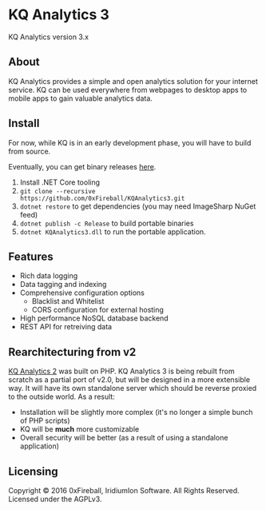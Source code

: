 
# KQ Analytics 3

KQ Analytics version 3.x

## About

KQ Analytics provides a simple and open analytics solution for your internet service.
KQ can be used everywhere from webpages to desktop apps to mobile apps to gain valuable analytics data.

## Install

For now, while KQ is in an early development phase, you will have to build
from source.

Eventually, you can get binary releases [here](https://github.com/0xFireball/KQAnalytics3/releases).

1. Install .NET Core tooling
1. `git clone --recursive https://github.com/0xFireball/KQAnalytics3.git`
1. `dotnet restore` to get dependencies (you may need ImageSharp NuGet feed)
1. `dotnet publish -c Release` to build portable binaries
1. `dotnet KQAnalytics3.dll` to run the portable application. 

## Features

- Rich data logging
- Data tagging and indexing
- Comprehensive configuration options
  - Blacklist and Whitelist
  - CORS configuration for external hosting
- High performance NoSQL database backend
- REST API for retreiving data

## Rearchitecturing from v2

[KQ Analytics 2](https://github.com/exaphaser/KQAnalytics)
was built on PHP.
KQ Analytics 3 is being rebuilt from scratch as a partial port of v2.0, but will be designed in a more extensible way.
It will have its own standalone server which should be reverse proxied to the outside world. As a result:

- Installation will be slightly more complex (it's no longer a simple bunch of PHP scripts)
- KQ will be **much** more customizable
- Overall security will be better (as a result of using a standalone application)

## Licensing

Copyright &copy; 2016 0xFireball, IridiumIon Software. All Rights Reserved.  
Licensed under the AGPLv3.
